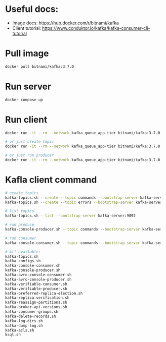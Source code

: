 # Useful docs:
* Image docs: https://hub.docker.com/r/bitnami/kafka
* Client tutorial: https://www.conduktor.io/kafka/kafka-consumer-cli-tutorial


# Pull image
```bash
docker pull bitnami/kafka:3.7.0
```

# Run server
```bash
docker compose up
```

# Run client
```bash
docker run -it --rm --network kafka_queue_app-tier bitnami/kafka:3.7.0 /bin/bash

# or just create topic
docker run -it --rm --network kafka_queue_app-tier bitnami/kafka:3.7.0 kafka-topics.sh --create --topic commands --bootstrap-server kafka-server:9092

# or just run producer
docker run -it --rm --network kafka_queue_app-tier bitnami/kafka:3.7.0 kafka-console-producer.sh --topic commands --bootstrap-server kafka-server:9092
```

# Kafla client command
```bash
# create topics
kafka-topics.sh --create --topic commands --bootstrap-server kafka-server:9092
kafka-topics.sh --create --topic errors --bootstrap-server kafka-server:9092

# list topics
kafka-topics.sh --list --bootstrap-server kafka-server:9092

# run produce
kafka-console-producer.sh --topic commands --bootstrap-server kafka-server:9092

# run consumer
kafka-console-consumer.sh --topic commands --bootstrap-server kafka-server:9092

# All available:
kafka-topics.sh
kafka-configs.sh
kafka-console-consumer.sh
kafka-console-producer.sh
kafka-avro-console-consumer.sh
kafka-avro-console-producer.sh
kafka-verifiable-consumer.sh
kafka-verifiable-producer.sh
kafka-preferred-replica-election.sh
kafka-replica-verification.sh
kafka-reassign-partitions.sh
kafka-broker-api-versions.sh
kafka-consumer-groups.sh
kafka-delete-records.sh
kafka-log-dirs.sh
kafka-dump-log.sh
kafka-acls.sh
ksql.sh
```
